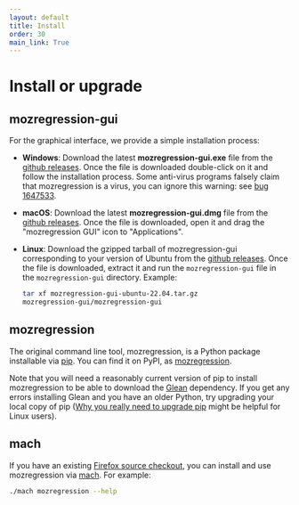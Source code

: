 ```yaml
---
layout: default
title: Install
order: 30
main_link: True
---
```


# Install or upgrade

## mozregression-gui

For the graphical interface, we provide a simple installation process:

- **Windows**:
  Download the latest **mozregression-gui.exe** file from the
  [github releases]. Once the file is downloaded double-click on it and
  follow the installation process. Some anti-virus programs falsely claim that
  mozregression is a virus, you can ignore this warning: see [bug 1647533].
- **macOS**:
  Download the latest **mozregression-gui.dmg** file from the
  [github releases]. Once the file is downloaded, open it and drag
  the "mozregression GUI" icon to "Applications".
- **Linux**:
  Download the gzipped tarball of mozregression-gui corresponding to your
  version of Ubuntu from the [github releases]. Once the file is downloaded,
  extract it and run the `mozregression-gui` file in the `mozregression-gui`
  directory. Example:

  ```sh
  tar xf mozregression-gui-ubuntu-22.04.tar.gz
  mozregression-gui/mozregression-gui
  ```

## mozregression

The original command line tool, mozregression, is a Python
package installable via [pip]. You can find it on PyPI, as
[mozregression](https://pypi.org/project/mozregression/).

Note that you will need a reasonably current version of pip to install mozregression to be able to download the [Glean] dependency.
If you get any errors installing Glean and you have an older Python, try upgrading your local copy of pip ([Why you really need to upgrade pip] might be helpful for Linux users).

## mach

If you have an existing [Firefox source checkout], you can install and use
mozregression via [mach]. For example:

```sh
./mach mozregression --help
```

[github releases]: https://github.com/mozilla/mozregression/releases
[bug 1366570]: https://bugzilla.mozilla.org/show_bug.cgi?id=1366570
[bug 1581643]: https://bugzilla.mozilla.org/show_bug.cgi?id=1581643
[bug 1647533]: https://bugzilla.mozilla.org/show_bug.cgi?id=1647533
[pip]: https://pypi.org/project/pip/
[Glean]: https://mozilla.github.io/glean
[Why you really need to upgrade pip]: https://pythonspeed.com/articles/upgrade-pip/
[Firefox source checkout]: https://firefox-source-docs.mozilla.org/contributing/vcs/mercurial.html
[mach]: https://firefox-source-docs.mozilla.org/mach/index.html
